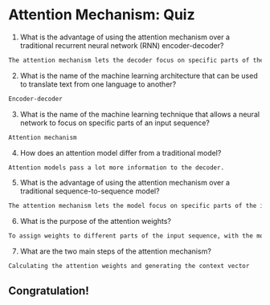 # Attention Mechanism: Quiz

1. What is the advantage of using the attention mechanism over a traditional recurrent neural network (RNN) encoder-decoder?
```bash
The attention mechanism lets the decoder focus on specific parts of the input sequence, which can improve the accuracy of the translation.
```

2. What is the name of the machine learning architecture that can be used to translate text from one language to another?
```bash
Encoder-decoder
```

3. What is the name of the machine learning technique that allows a neural network to focus on specific parts of an input sequence?
```bash
Attention mechanism
```

4. How does an attention model differ from a traditional model?
```bash
Attention models pass a lot more information to the decoder.
```

5. What is the advantage of using the attention mechanism over a traditional sequence-to-sequence model?
```bash
The attention mechanism lets the model focus on specific parts of the input sequence.
```

6. What is the purpose of the attention weights?
```bash
To assign weights to different parts of the input sequence, with the most important parts receiving the highest weights.
```

7. What are the two main steps of the attention mechanism?
```bash
Calculating the attention weights and generating the context vector
```

## Congratulation!